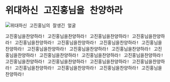 <html lang="ko">
    <head>
        <meta charset="utf-8">
        <title>위대하신 고진홍님</title>
        <link href='https://fonts.google.com/specimen/Black+Han+Sans' rel='stylesheet' type='text/css'>
        <style>
            body {
                font-family: 'Black Han Sans', monospace;
                background-color:"red';
                color:"white";
            }
        </style>
    </head>
    <body>
        <h1>위대하신 고진홍님을 찬양하라</h1>
        <img src="https://edudonga.com/data/article/1705/c80792a085789c792d6648fe8aeced79_1495068311_8199.JPG" alt = "위대하신 고진홍님의 잘생긴 얼굴">
        <p>고진홍님을찬양하라! 고진홍님을찬양하라! 고진홍님을찬양하라! 고진홍님을찬양하라! 고진홍님을찬양하라! 고진홍님을찬양하라! 고진홍님을찬양하라! 고진홍님을찬양하라! 고진홍님을찬양하라! 고진홍님을찬양하라! 고진홍님을찬양하라! 고진홍님을찬양하라! 고진홍님을찬양하라! 고진홍님을찬양하라! 고진홍님을찬양하라! 고진홍님을찬양하라! 고진홍님을찬양하라! 고진홍님을찬양하라! 고진홍님을찬양하라! 고진홍님을찬양하라! 고진홍님을찬양하라! 고진홍님을찬양하라! 고진홍님을찬양하라! </p>
    </body>
</html>

